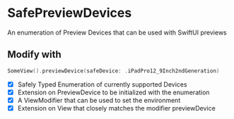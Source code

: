 # SafePreviewDevices

An enumeration of Preview Devices that can be used with SwiftUI previews

## Modify with

```swift
SomeView().previewDevice(safeDevice: .iPadPro12_9Inch2ndGeneration)
```    

- [X] Safely Typed Enumeration of currently supported Devices
- [X] Extension on PreviewDevice to be initialized with the enumeration
- [X] A ViewModifier that can be used to set the environment
- [X] Extension on View that closely matches the modifier previewDevice
